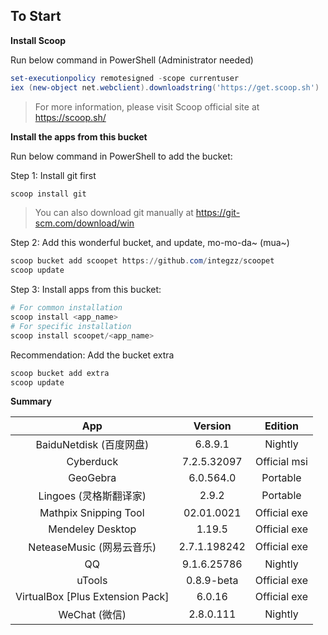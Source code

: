 To Start
--------

**Install Scoop**

Run below command in PowerShell (Administrator needed)

``` powershell
set-executionpolicy remotesigned -scope currentuser
iex (new-object net.webclient).downloadstring('https://get.scoop.sh')
```

> For more information, please visit Scoop official site at https://scoop.sh/

**Install the apps from this bucket**

Run below command in PowerShell to add the bucket:

Step 1: Install git first

```powershell
scoop install git
```

> You can also download git manually at https://git-scm.com/download/win

Step 2: Add this wonderful bucket, and update, mo-mo-da~ (mua~)

```powershell
scoop bucket add scoopet https://github.com/integzz/scoopet
scoop update
```

Step 3: Install apps from this bucket:

``` powershell
# For common installation
scoop install <app_name>
# For specific installation
scoop install scoopet/<app_name>
```

Recommendation: Add the bucket extra

``` powershell
scoop bucket add extra
scoop update
```


**Summary**


|               App                |   Version    |   Edition    |
| :------------------------------: | :----------: | :----------: |
|     BaiduNetdisk  (百度网盘)     |   6.8.9.1    |   Nightly    |
|            Cyberduck             | 7.2.5.32097  | Official msi |
|             GeoGebra             |  6.0.564.0   |   Portable   |
|      Lingoes (灵格斯翻译家)      |    2.9.2     |   Portable   |
|      Mathpix Snipping Tool       |  02.01.0021  | Official exe |
|         Mendeley Desktop         |    1.19.5    | Official exe |
|    NeteaseMusic  (网易云音乐)    | 2.7.1.198242 | Official exe |
|                QQ                | 9.1.6.25786  |   Nightly    |
|              uTools              |  0.8.9-beta  | Official exe |
| VirtualBox [Plus Extension Pack] |    6.0.16    | Official exe |
|          WeChat  (微信)          |  2.8.0.111   |   Nightly    |
